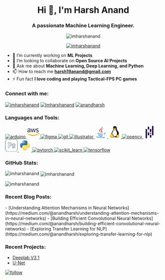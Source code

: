 <h1 align="center">Hi 👋, I'm Harsh Anand</h1>
<h3 align="center">A passionate Machine Learning Engineer.</h3>

<p align="center">
  <img src="https://komarev.com/ghpvc/?username=imharshanand&label=Profile%20views&color=0e75b6&style=flat" alt="imharshanand" />
</p>

<p align="center">
  <a href="https://github.com/ryo-ma/github-profile-trophy">
    <img src="https://github-profile-trophy.vercel.app/?username=imharshanand" alt="imharshanand" />
  </a>
</p>

- 🔭 I’m currently working on **ML Projects**
- 👯 I’m looking to collaborate on **Open Source AI Projects**
- 💬 Ask me about **Machine Learning, Deep Learning, and Python**
- 📫 How to reach me **harsh19anand@gmail.com**
- ⚡ Fun fact **I love coding and playing Tactical-FPS PC games**

<h3 align="left">Connect with me:</h3>
<p align="left">
  <a href="https://twitter.com/imharshanand" target="_blank"><img align="center" src="https://img.shields.io/badge/Twitter-%231DA1F2.svg?style=for-the-badge&logo=Twitter&logoColor=white" alt="imharshanand" /></a>
  <a href="https://linkedin.com/in/imharshanand" target="_blank"><img align="center" src="https://img.shields.io/badge/LinkedIn-%230077B5.svg?style=for-the-badge&logo=LinkedIn&logoColor=white" alt="imharshanand" /></a>
  <a href="https://medium.com/@anandharsh" target="_blank"><img align="center" src="https://img.shields.io/badge/Medium-%2312100E.svg?style=for-the-badge&logo=Medium&logoColor=white" alt="anandharsh" /></a>
</p>

<h3 align="left">Languages and Tools:</h3>
<p align="left">
  <a href="https://www.arduino.cc/" target="_blank" rel="noreferrer">
    <img src="https://cdn.worldvectorlogo.com/logos/arduino-1.svg" alt="arduino" width="40" height="40"/>
  </a>
  <a href="https://aws.amazon.com" target="_blank" rel="noreferrer">
    <img src="https://raw.githubusercontent.com/devicons/devicon/master/icons/amazonwebservices/amazonwebservices-original-wordmark.svg" alt="aws" width="40" height="40"/>
  </a>
  <a href="https://www.figma.com/" target="_blank" rel="noreferrer">
    <img src="https://www.vectorlogo.zone/logos/figma/figma-icon.svg" alt="figma" width="40" height="40"/>
  </a>
  <a href="https://git-scm.com/" target="_blank" rel="noreferrer">
    <img src="https://www.vectorlogo.zone/logos/git-scm/git-scm-icon.svg" alt="git" width="40" height="40"/>
  </a>
  <a href="https://www.adobe.com/in/products/illustrator.html" target="_blank" rel="noreferrer">
    <img src="https://www.vectorlogo.zone/logos/adobe_illustrator/adobe_illustrator-icon.svg" alt="illustrator" width="40" height="40"/>
  </a>
  <a href="https://www.java.com" target="_blank" rel="noreferrer">
    <img src="https://raw.githubusercontent.com/devicons/devicon/master/icons/java/java-original.svg" alt="java" width="40" height="40"/>
  </a>
  <a href="https://www.linux.org/" target="_blank" rel="noreferrer">
    <img src="https://raw.githubusercontent.com/devicons/devicon/master/icons/linux/linux-original.svg" alt="linux" width="40" height="40"/>
  </a>
  <a href="https://opencv.org/" target="_blank" rel="noreferrer">
    <img src="https://www.vectorlogo.zone/logos/opencv/opencv-icon.svg" alt="opencv" width="40" height="40"/>
  </a>
  <a href="https://pandas.pydata.org/" target="_blank" rel="noreferrer">
    <img src="https://raw.githubusercontent.com/devicons/devicon/2ae2a900d2f041da66e950e4d48052658d850630/icons/pandas/pandas-original.svg" alt="pandas" width="40" height="40"/>
  </a>
  <a href="https://www.photoshop.com/en" target="_blank" rel="noreferrer">
    <img src="https://raw.githubusercontent.com/devicons/devicon/master/icons/photoshop/photoshop-line.svg" alt="photoshop" width="40" height="40"/>
  </a>
  <a href="https://www.python.org" target="_blank" rel="noreferrer">
    <img src="https://raw.githubusercontent.com/devicons/devicon/master/icons/python/python-original.svg" alt="python" width="40" height="40"/>
  </a>
  <a href="https://pytorch.org/" target="_blank" rel="noreferrer">
    <img src="https://www.vectorlogo.zone/logos/pytorch/pytorch-icon.svg" alt="pytorch" width="40" height="40"/>
  </a>
  <a href="https://scikit-learn.org/" target="_blank" rel="noreferrer">
    <img src="https://upload.wikimedia.org/wikipedia/commons/0/05/Scikit_learn_logo_small.svg" alt="scikit_learn" width="40" height="40"/>
  </a>
  <a href="https://www.tensorflow.org" target="_blank" rel="noreferrer">
    <img src="https://www.vectorlogo.zone/logos/tensorflow/tensorflow-icon.svg" alt="tensorflow" width="40" height="40"/>
  </a>
</p>

<h3 align="left">GitHub Stats:</h3>
<p><img align="left" src="https://github-readme-stats.vercel.app/api/top-langs?username=imharshanand&show_icons=true&locale=en&layout=compact" alt="imharshanand" /></p>
<p>&nbsp;<img align="center" src="https://github-readme-stats.vercel.app/api?username=imharshanand&show_icons=true&locale=en" alt="imharshanand" /></p>
<p><img align="center" src="https://github-readme-streak-stats.herokuapp.com/?user=imharshanand&" alt="imharshanand" /></p>

<h3 align="left">Recent Blog Posts:</h3>
<!-- BLOG-POST-LIST:START -->
- [Understanding Attention Mechanisms in Neural Networks](https://medium.com/@anandharsh/understanding-attention-mechanisms-in-neural-networks)
- [Building Efficient Convolutional Neural Networks](https://medium.com/@anandharsh/building-efficient-convolutional-neural-networks)
- [Exploring Transfer Learning for NLP](https://medium.com/@anandharsh/exploring-transfer-learning-for-nlp)
<!-- BLOG-POST-LIST:END -->

<h3 align="left">Recent Projects:</h3>
<ul>
  <li><a href="https://github.com/imharshanand/deeplabv3">Deeplab V3 1</a></li>
  <li><a href="https://github.com/imharshanand/unet">U-Net</a></li>
</ul>

<p align="left">
  <a href="https://github.com/imharshanand?tab=repositories"><img src="https://img.shields.io/github/followers/imharshanand?label=Follow&style=social" alt="follow"></a>
</p>
